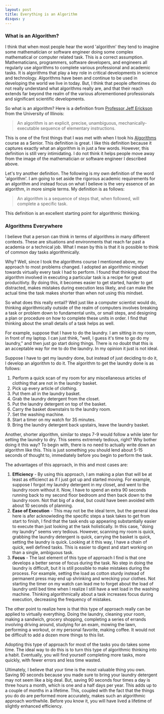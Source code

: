 ```yaml
---
layout: post
title: Everything is an Algorithm
disqus: y
---
```


### What is an Algorithm?

I think that when most people hear the word 'algorithm' they tend to imagine some mathematician or software engineer doing some complex mathematical or computer related task.  This is a correct assumption.  Mathematicians, programmers, software developers, and engineers all regularly use algorithms to complete various professional and academic tasks.  It is algorithms that play a key role in critical developments in science and technology.  Algorithms have been and continue to be used in developing the world we live in today.  But, I think that people oftentimes do not really understand what algorithms really are, and that their reach extends far beyond the realm of the various aforementioned professionals and significant scientific developments.

So what is an algorithm?  Here is a definition from [Professor Jeff Erickson](http://web.engr.illinois.edu/~jeffe/) from the University of Illinois:

>An algorithm is an explicit, precise, unambiguous, mechanically-executable sequence of elementary instructions.

This is one of the first things that I was met with when I took his [Algorithms](http://web.engr.illinois.edu/~jeffe/teaching/algorithms/) course as a Senior.  This definition is great.  I like this definition because it captures exactly what an algorithm is in just a few words.  However, this definition is still very intimidating.  I do not think it helps people move away from the image of the mathematician or software engineer I described above.

Let's try another definition.  The following is my own definition of the word 'algorithm'.  I am going to set aside the rigorous academic requirements for an algorithm and instead focus on what I believe is the very essence of an algorithm, in more simple terms.  My definition is as follows:

>An algorithm is a sequence of steps that, when followed, will complete a specific task.

This definition is an excellent starting point for algorithmic thinking.  

### Algorithms Everywhere

I believe that a person can think in terms of algorithms in many different contexts.  These are situations and environments that reach far past a academia or a technical job.  What I mean by this is that it is possible to think of common day tasks algorithmically.

Why?  Well, since I took the algorithms course I mentioned above, my approach to most problems changed.  I adopted an algorithmic mindset towards virtually every task I had to perform.  I found that thinking about the algorithm involved in executing a particular task is a recipe for great producitivty.  By doing this, it becomes easier to get started, harder to get distracted, makes mistakes during execution less likely, and can make the actual time the task makes shorter than when not using this mindset.

So what does this really entail?  Well just like a computer scientist would do, thinking algorithmically outside of the realm of computers involves breaking a task or problem down to fundamental units, or small steps, and designing a plan or procedure on how to complete these units in order.  I find that thinking about the small details of a task helps as well.

For example, suppose that I have to do the laundry.  I am sitting in my room, in front of my laptop.  I can just think, "well, I guess it's time to go do my laundry," and then just go start doing things.  There is no doubt that this is an acceptable way for me to do the laundry.  In my opinion it just is not ideal.

Suppose I have to get my laundry done, but instead of just deciding to do it, I develop an algorithm to do it.  The algorithm to get the laundry done is as follows:

1.  Perform a quick scan of my room for any miscellaneous articles of clothing that are not in the laundry basket.
2.  Pick up every article of clothing.
3.  Put them all in the laundry basket.
4.  Grab the laundry detergent from the closet.
5.  Put the laundry detergent on top of the basket.
6.  Carry the basket downstairs to the laundry room.
7.  Set the washing machine.
8.  Start a timer on my watch for 35 minutes.
9.  Bring the laundry detergent back upstairs, leave the laundry basket.

Another, shorter algorithm, similar to steps 7-9 would follow a while later for setting the laundry to dry.  This seems extremely tedious, right?  Why bother doing it this way?  To begin with, there is no need to actually write down an algorithm like this.  This is just something you should lend about 5-15 seconds of thought to, immediately before you begin to perform the task.

The advantages of this approach, in this and most cases are:

1.  **Efficiency** - By using this approach, I am making a plan that will be at least as efficienct as if I just got up and started moving.  For example, suppose I forgot my laundry detergent in my closet, and went to the laundry room without it.  Now, I have to spend an extra 90 seconds running back to my second floor bedroom and then back down to the laundry room.  Not that big of a deal, but could have been avoided with about 10 seconds of planning.
2.  **Ease of Execution** - This may not be the ideal term, but the general idea here is afer acknowleding the specific steps a task takes to get from start to finish, I find that the task ends up appearing substantially easier to execute than just looking at the task holistically.  In this case, "doing my laundry" seems very tedious.  However, scanning my room is quick, grabbing the laundry detergent is quick, carrying the basket is quick, setting the laundry is quick.  Looking at it this way, I have a chain of quick, well defined tasks.  This is easier to digest and start working on than a single, ambiguous task.
3. **Focus** - The last element of this type of approach I find is that one develops a better sense of focus during the task.  No step in doing the laundry is difficult, but it is still possible to make mistakes during the process.  For example, setting the load as cotton sturdy instead of permanent press may end up shrinking and wrecking your clothes.  Not starting the timer on my watch can lead me to forget about the load of laundry until bed time when I realize I still have a wet load in the washing machine.  Thinking algorithmically about a task increases focus during execution, decreasing the frequency of mistakes.

The other point to realize here is that this type of approach really can be applied to virtually everything.  Doing the laundry, cleaning your room, making a sandwich, grocery shopping, completing a series of errands involving driving around, studying for an exam, mowing the lawn, performing a workout, or my personal favorite, making coffee.  It would not be difficult to add a dozen more things to this list.

Adopting this type of approach for most of the tasks you do takes some time.  The ideal way to do this is to turn this type of algorithmic thinking into a habit.  Eventually, you will find yourself completing more tasks, more quickly, with fewer errors and less time wasted.

Ultimately, I believe that your time is the most valuable thing you own.  Saving 90 seconds because you made sure to bring your laundry detergent may not seem like a big deal.  But, saving 90 seconds four times a day is three hours a month, which is one and a half days per year.  This adds up to a couple of months in a lifetime.  This, coupled with the fact that the things you do do are performed more accurately, makes such an algorithmic approach worthwhile.  Before you know it, you will have lived a lifetime of slightly enhanced efficiency.